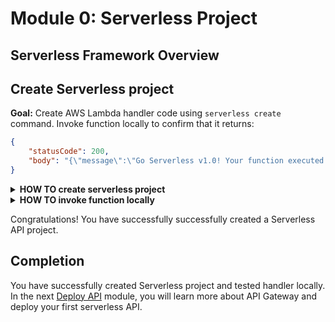 # Module 0: Serverless Project

<!-- TODO: Add introduction. -->

## Serverless Framework Overview

<!-- TODO: Add Serverless framework overview. -->

## Create Serverless project

**Goal:** Create AWS Lambda handler code using `serverless create` command. Invoke function locally to confirm that it returns:

```json
{
    "statusCode": 200,
    "body": "{\"message\":\"Go Serverless v1.0! Your function executed successfully!\",\"input\":\"\"}"
}
```

<!-- TODO: Add info about handler result: API Gateway lambda-proxy etc. -->

<details>
<summary><b>HOW TO create serverless project</b></summary>

Create a directory for your serverless project.

```
mkdir workshop
cd workshop
```

Initialise the project running `npm init`. Name the project accordingly and accept the rest of the defaults.

Lets install the serverless framework in our project.

`npm install --save-dev serverless`

Add `serverless` to the scripts in _package.json_:

```json
  "scripts": {
    //...
    "sls": "serverless",
    //...
  }
```

Create nodejs Serverless project using one of the default templates:
`npm run sls -- create --template aws-nodejs`

See more information about `serverless create` command on [CLI documentation](https://serverless.com/framework/docs/providers/aws/cli-reference/create/) page.
</details>

<details>
<summary><b>HOW TO invoke function locally</b></summary>

Run `invoke local` command:

`npm run sls -- invoke local --function hello`

See more information about `invoke local` command on [CLI documentation](https://serverless.com/framework/docs/providers/aws/cli-reference/invoke-local/) page.
</details>

Congratulations! You have successfully successfully created a Serverless API project.

## Completion

You have successfully created Serverless project and tested handler locally. In the next [Deploy API](../1_Deploy) module, you will learn more about API Gateway and deploy your first serverless API.
